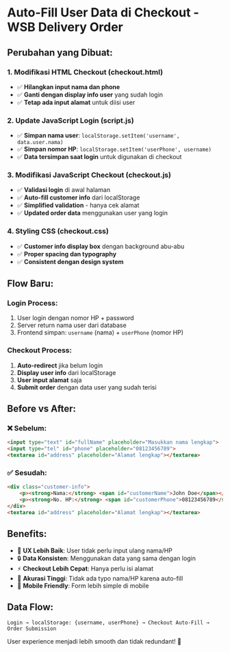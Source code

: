 # Auto-Fill User Data di Checkout - WSB Delivery Order

## Perubahan yang Dibuat:

### 1. **Modifikasi HTML Checkout (checkout.html)**
- ✅ **Hilangkan input nama dan phone** 
- ✅ **Ganti dengan display info user** yang sudah login
- ✅ **Tetap ada input alamat** untuk diisi user

### 2. **Update JavaScript Login (script.js)**
- ✅ **Simpan nama user**: `localStorage.setItem('username', data.user.nama)`
- ✅ **Simpan nomor HP**: `localStorage.setItem('userPhone', username)`
- ✅ **Data tersimpan saat login** untuk digunakan di checkout

### 3. **Modifikasi JavaScript Checkout (checkout.js)**
- ✅ **Validasi login** di awal halaman
- ✅ **Auto-fill customer info** dari localStorage
- ✅ **Simplified validation** - hanya cek alamat
- ✅ **Updated order data** menggunakan user yang login

### 4. **Styling CSS (checkout.css)**
- ✅ **Customer info display box** dengan background abu-abu
- ✅ **Proper spacing dan typography**
- ✅ **Consistent dengan design system**

## Flow Baru:

### **Login Process:**
1. User login dengan nomor HP + password
2. Server return nama user dari database
3. Frontend simpan: `username` (nama) + `userPhone` (nomor HP)

### **Checkout Process:**
1. **Auto-redirect** jika belum login
2. **Display user info** dari localStorage
3. **User input alamat** saja
4. **Submit order** dengan data user yang sudah terisi

## Before vs After:

### ❌ **Sebelum**:
```html
<input type="text" id="fullName" placeholder="Masukkan nama lengkap">
<input type="tel" id="phone" placeholder="08123456789">  
<textarea id="address" placeholder="Alamat lengkap"></textarea>
```

### ✅ **Sesudah**:
```html
<div class="customer-info">
    <p><strong>Nama:</strong> <span id="customerName">John Doe</span></p>
    <p><strong>No. HP:</strong> <span id="customerPhone">08123456789</span></p>
</div>
<textarea id="address" placeholder="Alamat lengkap"></textarea>
```

## Benefits:

- 🚀 **UX Lebih Baik**: User tidak perlu input ulang nama/HP
- 🔒 **Data Konsisten**: Menggunakan data yang sama dengan login
- ⚡ **Checkout Lebih Cepat**: Hanya perlu isi alamat
- 🎯 **Akurasi Tinggi**: Tidak ada typo nama/HP karena auto-fill
- 📱 **Mobile Friendly**: Form lebih simple di mobile

## Data Flow:
```
Login → localStorage: {username, userPhone} → Checkout Auto-Fill → Order Submission
```

User experience menjadi lebih smooth dan tidak redundant! 🎉
